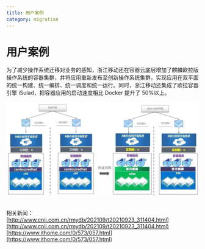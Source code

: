 ```yaml
---
title: 用户案例
category: migration
---
```


# 用户案例

为了减少操作系统迁移对业务的感知，浙江移动还在容器云底层增加了麒麟欧拉版操作系统的容器集群，并将应用重新发布至创新操作系统集群，实现应用在双平面的统一构建、统一编排、统一调度和统一运行。同时，浙江移动还集成了欧拉容器引擎 iSulad，把容器应用的启动速度相比 Docker 提升了 50%以上。

<img src="./move.png">
<br>
<br>

相关新闻：
<br>
[http://www.cnii.com.cn/rmydb/202109/t20210923_311404.html](http://www.cnii.com.cn/rmydb/202109/t20210923_311404.html)
<br>
[https://www.ithome.com/0/573/057.html](https://www.ithome.com/0/573/057.html)
